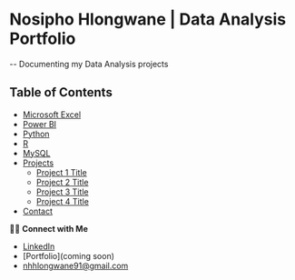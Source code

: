 # Nosipho Hlongwane | Data Analysis Portfolio 
-- 
Documenting my Data Analysis projects 
## Table of Contents
  - [Microsoft Excel](#microsoft-excel)
  - [Power BI](#power-bi)
  - [Python](#python)
  - [R](#r)
  - [MySQL](#mysql)
- [Projects](#projects)
  - [Project 1 Title](#project-1-title)
  - [Project 2 Title](#project-2-title)
  - [Project 3 Title](#project-3-title)
  - [Project 4 Title](#project-4-title)
- [Contact](#contact)


👋🏽 **Connect with Me**

- [LinkedIn](https://linkedin.com/in/nosipho-hlongwane)
- [Portfolio](coming soon)
- nhhlongwane91@gmail.com

